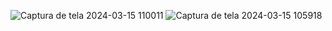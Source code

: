 ![Captura de tela 2024-03-15 110011](https://github.com/phaelstavares/node-projetos/assets/77020757/110014c6-802b-4554-8e8d-8683d7aec420)
![Captura de tela 2024-03-15 105918](https://github.com/phaelstavares/node-projetos/assets/77020757/7856f7ed-9413-4e32-9685-47d47ce710b5)
